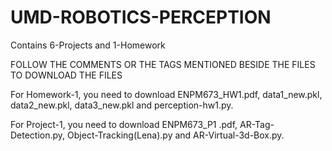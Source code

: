 # UMD-ROBOTICS-PERCEPTION
Contains 6-Projects and 1-Homework

FOLLOW THE COMMENTS OR THE TAGS MENTIONED BESIDE THE FILES TO DOWNLOAD THE FILES

For Homework-1, you need to download ENPM673_HW1.pdf, data1_new.pkl, data2_new.pkl, data3_new.pkl and perception-hw1.py.

For Project-1, you need to download ENPM673_P1 .pdf, AR-Tag-Detection.py, Object-Tracking(Lena).py and AR-Virtual-3d-Box.py.
